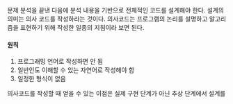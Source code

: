 문제 분석을 끝낸 다음에 분석 내용을 기반으로 전체적인 코드를 설계해야 한다. 설계의 의미는 의사 코드를 작성하라는 것이다. 의사코드는 프로그램의 논리를 설명하고 알고리즘을 표현하기 위해 작성한 일종의 지침이라 보면 된다.

#### 원칙

1. 프로그래밍 언어로 작성하면 안 됨
2. 일반인도 이해할 수 있는 자연어로 작성해야 함
3. 일정한 형식이 없음

의사코드를 작성할 때 얻을 수 있는 이점은 실제 구현 단계가 아닌 추상 단계에서 설계를
